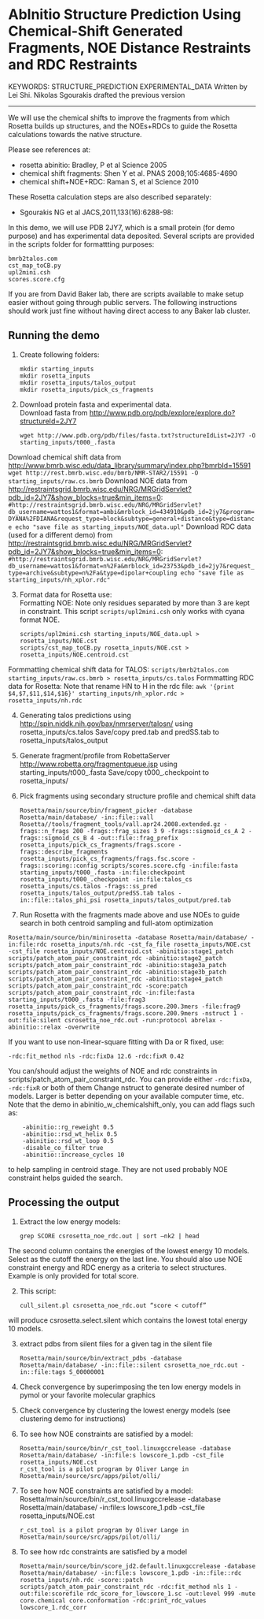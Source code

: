 AbInitio Structure Prediction Using Chemical-Shift Generated Fragments, NOE Distance Restraints and RDC Restraints
==================================================================================================================
KEYWORDS: STRUCTURE_PREDICTION EXPERIMENTAL_DATA
Written by Lei Shi.
Nikolas Sgourakis drafted the previous version

---

We will use the chemical shifts to improve the fragments from which Rosetta builds up structures, and the NOEs+RDCs to guide the Rosetta calculations towards the native structure. 

Please see references at:
* rosetta abinitio: Bradley, P et al Science 2005
* chemical shift fragments: Shen Y et al. PNAS 2008;105:4685-4690
* chemical shift+NOE+RDC: Raman S, et al Science 2010

These Rosetta calculation steps are also described separately:
* Sgourakis NG et al JACS,2011,133(16):6288-98:

In this demo, we will use PDB 2JY7, which is a small protein (for demo purpose) and has experimental data deposited. Several scripts are provided in the scripts folder for formattting purposes:

    bmrb2talos.com
    cst_map_toCB.py
    upl2mini.csh
    scores.score.cfg

If you are from David Baker lab, there are scripts available to make setup easier without going through public servers. The following instructions should work just fine without having direct access to any Baker lab cluster.

Running the demo
----------------
1. Create following folders:
    ```
    mkdir starting_inputs
    mkdir rosetta_inputs
    mkdir rosetta_inputs/talos_output
    mkdir rosetta_inputs/pick_cs_fragments
    ```

2. Download protein fasta and experimental data.  
Download fasta from http://www.pdb.org/pdb/explore/explore.do?structureId=2JY7
    ```
    wget http://www.pdb.org/pdb/files/fasta.txt?structureIdList=2JY7 -O starting_inputs/t000_.fasta
    ```
Download chemical shift data from http://www.bmrb.wisc.edu/data_library/summary/index.php?bmrbId=15591
    ```
    wget http://rest.bmrb.wisc.edu/bmrb/NMR-STAR2/15591 -O starting_inputs/raw.cs.bmrb
    ```
Download NOE data from http://restraintsgrid.bmrb.wisc.edu/NRG/MRGridServlet?pdb_id=2JY7&show_blocks=true&min_items=0:
    ```
    #http://restraintsgrid.bmrb.wisc.edu/NRG/MRGridServlet?db_username=wattos1&format=ambi&mrblock_id=434910&pdb_id=2jy7&program=DYANA%2FDIANA&request_type=block&subtype=general+distance&type=distance
    echo "save file as starting_inputs/NOE_data.upl"
    ```
Download RDC data (used for a different demo) from http://restraintsgrid.bmrb.wisc.edu/NRG/MRGridServlet?pdb_id=2JY7&show_blocks=true&min_items=0:
    ```
    #http://restraintsgrid.bmrb.wisc.edu/NRG/MRGridServlet?db_username=wattos1&format=n%2Fa&mrblock_id=23753&pdb_id=2jy7&request_type=archive&subtype=n%2Fa&type=dipolar+coupling
    echo "save file as starting_inputs/nh_xplor.rdc"
    ```

3. Format data for Rosetta use:  
Formatting NOE: Note only residues separated by more than 3 are kept in constraint.
This script `scripts/upl2mini.csh` only works with cyana format NOE.
    ```
    scripts/upl2mini.csh starting_inputs/NOE_data.upl > rosetta_inputs/NOE.cst
    scripts/cst_map_toCB.py rosetta_inputs/NOE.cst > rosetta_inputs/NOE.centroid.cst
    ```
Formmatting chemical shift data for TALOS:
    ```
    scripts/bmrb2talos.com starting_inputs/raw.cs.bmrb > rosetta_inputs/cs.talos
    ```
Formmatting RDC data for Rosetta:
Note that rename HN to H in the rdc file:
    ```
    awk '{print $4,$7,$11,$14,$16}' starting_inputs/nh_xplor.rdc > rosetta_inputs/nh.rdc
    ```

4. Generating talos predictions using http://spin.niddk.nih.gov/bax/nmrserver/talosn/ using rosetta_inputs/cs.talos
Save/copy pred.tab and predSS.tab to rosetta_inputs/talos_output

5. Generate fragment/profile from RobettaServer http://www.robetta.org/fragmentqueue.jsp using starting_inputs/t000_.fasta
Save/copy t000_.checkpoint to rosetta_inputs/

6. Pick fragments using secondary structure profile and chemical shift data
    ```
    Rosetta/main/source/bin/fragment_picker -database Rosetta/main/database/ -in::file::vall Rosetta//tools/fragment_tools/vall.apr24.2008.extended.gz -frags::n_frags 200 -frags::frag_sizes 3 9 -frags::sigmoid_cs_A 2 -frags::sigmoid_cs_B 4 -out::file::frag_prefix rosetta_inputs/pick_cs_fragments/frags.score -frags::describe_fragments rosetta_inputs/pick_cs_fragments/frags.fsc.score -frags::scoring::config scripts/scores.score.cfg -in:file:fasta starting_inputs/t000_.fasta -in:file:checkpoint rosetta_inputs/t000_.checkpoint -in:file:talos_cs rosetta_inputs/cs.talos -frags::ss_pred rosetta_inputs/talos_output/predSS.tab talos -in::file::talos_phi_psi rosetta_inputs/talos_output/pred.tab
    ```

7. Run Rosetta with the fragments made above and use NOEs to guide search in both centroid sampling and full-atom optimization
```
Rosetta/main/source/bin/minirosetta -database Rosetta/main/database/ -in:file:rdc rosetta_inputs/nh.rdc -cst_fa_file rosetta_inputs/NOE.cst -cst_file rosetta_inputs/NOE.centroid.cst -abinitio:stage1_patch scripts/patch_atom_pair_constraint_rdc -abinitio:stage2_patch scripts/patch_atom_pair_constraint_rdc -abinitio:stage3a_patch scripts/patch_atom_pair_constraint_rdc -abinitio:stage3b_patch scripts/patch_atom_pair_constraint_rdc -abinitio:stage4_patch scripts/patch_atom_pair_constraint_rdc -score:patch scripts/patch_atom_pair_constraint_rdc -in:file:fasta starting_inputs/t000_.fasta -file:frag3 rosetta_inputs/pick_cs_fragments/frags.score.200.3mers -file:frag9 rosetta_inputs/pick_cs_fragments/frags.score.200.9mers -nstruct 1 -out:file:silent csrosetta_noe_rdc.out -run:protocol abrelax -abinitio::relax -overwrite
```
If you want to use non-linear-square fitting with Da or R fixed, use:
```
-rdc:fit_method nls -rdc:fixDa 12.6 -rdc:fixR 0.42
```
You can/should adjust the weights of NOE and rdc constraints in scripts/patch_atom_pair_constraint_rdc.
You can provide either `-rdc:fixDa`, `-rdc:fixR` or both of them
Change nstruct to generate desired number of models. Larger is better depending on your available computer time, etc.
Note that the demo in abinitio_w_chemicalshift_only, you can add flags such as:
```
    -abinitio::rg_reweight 0.5 
    -abinitio::rsd_wt_helix 0.5 
    -abinitio::rsd_wt_loop 0.5 
    -disable_co_filter true 
    -abinitio::increase_cycles 10
```
to help sampling in centroid stage.
They are not used probably NOE constraint helps guided the search.

Processing the output
---------------------
1. Extract the low energy models:
    ```
    grep SCORE csrosetta_noe_rdc.out | sort –nk2 | head
    ```
The second column contains the energies of the lowest energy 10 models.
Select as the cutoff the energy on the last line.
You should also use NOE constraint energy and RDC energy as a criteria to select structures.
Example is only provided for total score.

2. This script:
    ```
    cull_silent.pl csrosetta_noe_rdc.out “score < cutoff”
    ```
will produce csrosetta.select.silent which contains the lowest total energy 10 models.

3. extract pdbs from silent files for a given tag in the silent file
    ```
    Rosetta/main/source/bin/extract_pdbs -database Rosetta/main/database/ -in::file::silent csrosetta_noe_rdc.out -in::file:tags S_00000001  
    ```

4. Check convergence by superimposing the ten low energy models in pymol or your favorite molecular graphics

5. Check convergence by clustering the lowest energy models (see clustering demo for instructions)

6. To see how NOE constraints are satisfied by a model:
    ```
    Rosetta/main/source/bin/r_cst_tool.linuxgccrelease -database Rosetta/main/database/ -in:file:s lowscore_1.pdb -cst_file rosetta_inputs/NOE.cst
    r_cst_tool is a pilot program by Oliver Lange in Rosetta/main/source/src/apps/pilot/olli/
    ```

7. To see how NOE constraints are satisfied by a model:
Rosetta/main/source/bin/r_cst_tool.linuxgccrelease -database Rosetta/main/database/ -in:file:s lowscore_1.pdb -cst_file rosetta_inputs/NOE.cst
    ```
    r_cst_tool is a pilot program by Oliver Lange in Rosetta/main/source/src/apps/pilot/olli/
    ```

8. To see how rdc constraints are satisfied by a model
    ```
    Rosetta/main/source/bin/score_jd2.default.linuxgccrelease -database Rosetta/main/database/ -in:file:s lowscore_1.pdb -in::file::rdc rosetta_inputs/nh.rdc -score::patch scripts/patch_atom_pair_constraint_rdc -rdc:fit_method nls 1 -out:file:scorefile rdc_score_for_lowscore_1.sc -out:level 999 -mute core.chemical core.conformation -rdc:print_rdc_values lowscore_1.rdc_corr
    ```
